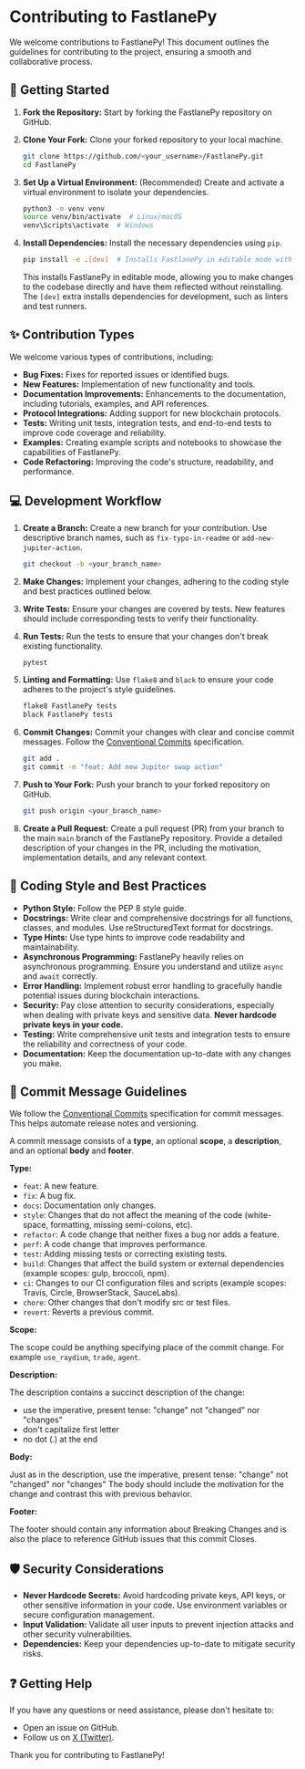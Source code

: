 # Contributing to FastlanePy

We welcome contributions to FastlanePy! This document outlines the guidelines for contributing to the project, ensuring a smooth and collaborative process.

## 🚀 Getting Started

1.  **Fork the Repository:** Start by forking the FastlanePy repository on GitHub.
    

2.  **Clone Your Fork:** Clone your forked repository to your local machine.

    ```bash
    git clone https://github.com/<your_username>/FastlanePy.git
    cd FastlanePy
    ```

3.  **Set Up a Virtual Environment:** (Recommended) Create and activate a virtual environment to isolate your dependencies.

    ```bash
    python3 -m venv venv
    source venv/bin/activate  # Linux/macOS
    venv\Scripts\activate  # Windows
    ```

4.  **Install Dependencies:** Install the necessary dependencies using `pip`.

    ```bash
    pip install -e .[dev]  # Installs FastlanePy in editable mode with development dependencies
    ```

    This installs FastlanePy in editable mode, allowing you to make changes to the codebase directly and have them reflected without reinstalling.  The `[dev]` extra installs dependencies for development, such as linters and test runners.

## ✨ Contribution Types

We welcome various types of contributions, including:

*   **Bug Fixes:**  Fixes for reported issues or identified bugs.
*   **New Features:**  Implementation of new functionality and tools.
*   **Documentation Improvements:**  Enhancements to the documentation, including tutorials, examples, and API references.
*   **Protocol Integrations:**  Adding support for new blockchain protocols.
*   **Tests:**  Writing unit tests, integration tests, and end-to-end tests to improve code coverage and reliability.
*   **Examples:**  Creating example scripts and notebooks to showcase the capabilities of FastlanePy.
*   **Code Refactoring:**  Improving the code's structure, readability, and performance.

## 💻 Development Workflow

1.  **Create a Branch:** Create a new branch for your contribution.  Use descriptive branch names, such as `fix-typo-in-readme` or `add-new-jupiter-action`.

    ```bash
    git checkout -b <your_branch_name>
    ```

2.  **Make Changes:** Implement your changes, adhering to the coding style and best practices outlined below.

3.  **Write Tests:**  Ensure your changes are covered by tests.  New features should include corresponding tests to verify their functionality.

4.  **Run Tests:** Run the tests to ensure that your changes don't break existing functionality.

    ```bash
    pytest
    ```

5.  **Linting and Formatting:**  Use `flake8` and `black` to ensure your code adheres to the project's style guidelines.

    ```bash
    flake8 FastlanePy tests
    black FastlanePy tests
    ```

6.  **Commit Changes:** Commit your changes with clear and concise commit messages.  Follow the [Conventional Commits](https://www.conventionalcommits.org/en/v1.0.0/) specification.

    ```bash
    git add .
    git commit -m "feat: Add new Jupiter swap action"
    ```

7.  **Push to Your Fork:** Push your branch to your forked repository on GitHub.

    ```bash
    git push origin <your_branch_name>
    ```

8.  **Create a Pull Request:** Create a pull request (PR) from your branch to the main `main` branch of the FastlanePy repository.  Provide a detailed description of your changes in the PR, including the motivation, implementation details, and any relevant context.

## 📝 Coding Style and Best Practices

*   **Python Style:**  Follow the PEP 8 style guide.
*   **Docstrings:**  Write clear and comprehensive docstrings for all functions, classes, and modules.  Use reStructuredText format for docstrings.
*   **Type Hints:**  Use type hints to improve code readability and maintainability.
*   **Asynchronous Programming:** FastlanePy heavily relies on asynchronous programming.  Ensure you understand and utilize `async` and `await` correctly.
*   **Error Handling:**  Implement robust error handling to gracefully handle potential issues during blockchain interactions.
*   **Security:**  Pay close attention to security considerations, especially when dealing with private keys and sensitive data.  **Never hardcode private keys in your code.**
*   **Testing:** Write comprehensive unit tests and integration tests to ensure the reliability and correctness of your code.
*   **Documentation:** Keep the documentation up-to-date with any changes you make.

## 📜 Commit Message Guidelines

We follow the [Conventional Commits](https://www.conventionalcommits.org/en/v1.0.0/) specification for commit messages. This helps automate release notes and versioning.

A commit message consists of a **type**, an optional **scope**, a **description**, and an optional **body** and **footer**.




**Type:**

*   `feat`: A new feature.
*   `fix`: A bug fix.
*   `docs`: Documentation only changes.
*   `style`: Changes that do not affect the meaning of the code (white-space, formatting, missing semi-colons, etc).
*   `refactor`: A code change that neither fixes a bug nor adds a feature.
*   `perf`: A code change that improves performance.
*   `test`: Adding missing tests or correcting existing tests.
*   `build`: Changes that affect the build system or external dependencies (example scopes: gulp, broccoli, npm).
*   `ci`: Changes to our CI configuration files and scripts (example scopes: Travis, Circle, BrowserStack, SauceLabs).
*   `chore`: Other changes that don't modify src or test files.
*   `revert`: Reverts a previous commit.

**Scope:**

The scope could be anything specifying place of the commit change. For example `use_raydium`, `trade`, `agent`.

**Description:**

The description contains a succinct description of the change:

*   use the imperative, present tense: "change" not "changed" nor "changes"
*   don't capitalize first letter
*   no dot (.) at the end

**Body:**

Just as in the description, use the imperative, present tense: "change" not "changed" nor "changes"
The body should include the motivation for the change and contrast this with previous behavior.

**Footer:**

The footer should contain any information about Breaking Changes and is also the place to reference GitHub issues that this commit Closes.


## 🛡️ Security Considerations

*   **Never Hardcode Secrets:** Avoid hardcoding private keys, API keys, or other sensitive information in your code. Use environment variables or secure configuration management.
*   **Input Validation:** Validate all user inputs to prevent injection attacks and other security vulnerabilities.
*   **Dependencies:** Keep your dependencies up-to-date to mitigate security risks.

## ❓ Getting Help

If you have any questions or need assistance, please don't hesitate to:

*   Open an issue on GitHub.
*   Follow us on [X (Twitter)](https://x.com/FastlanePy).

Thank you for contributing to FastlanePy!
